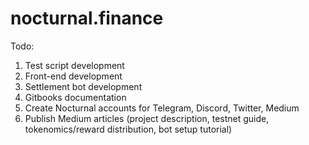 # nocturnal.finance

Todo:  

 1)  Test script development
 2)  Front-end development
 3)  Settlement bot development
 4)  Gitbooks documentation
 5)  Create Nocturnal accounts for Telegram, Discord, Twitter, Medium
 6)  Publish Medium articles (project description, testnet guide, tokenomics/reward distribution, bot setup tutorial)
